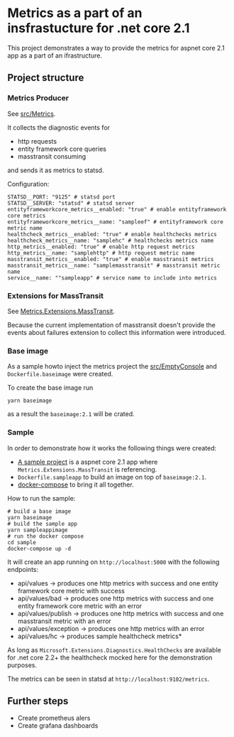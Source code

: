 # Metrics as a part of an insfrastucture for .net core 2.1

This project demonstrates a way to provide the metrics for aspnet core 2.1 app as a part of an ifrastructure.

## Project structure

### Metrics Producer

See [src/Metrics](src/Metrics).

It collects the diagnostic events for
 - http requests
 - entity framework core queries
 - masstransit consuming

and sends it as metrics to statsd.

Configuration:
```
STATSD__PORT: "9125" # statsd port
STATSD__SERVER: "statsd" # statsd server
entityframeworkcore_metrics__enabled: "true" # enable entityframework core metrics
entityframeworkcore_metrics__name: "sampleef" # entityframework core metric name
healthcheck_metrics__enabled: "true" # enable healthchecks metrics
healthcheck_metrics__name: "samplehc" # healthchecks metrics name
http_metrics__enabled: "true" # enable http request metrics
http_metrics__name: "samplehttp" # http request metric name
masstransit_metrics__enabled: "true" # enable masstransit metrics
masstransit_metrics__name: "samplemasstransit" # masstransit metric name
service__name: ""sampleapp" # service name to include into metrics
```

### Extensions for MassTransit

See [Metrics.Extensions.MassTransit](src/Metrics.Extensions.MassTransit).

Because the current implementation of masstransit doesn't provide the events about failures
extension to collect this information were introduced.

### Base image

As a sample howto inject the metrics project the [src/EmptyConsole](src/EmptyConsole) and `Dockerfile.baseimage` were created.

To create the base image run
```
yarn baseimage
```

as a result the `baseimage:2.1` will be crated.

### Sample

In order to demonstrate how it works the following things were created:
 - [A sample project](sample/SampleApp) is a aspnet core 2.1 app where `Metrics.Extensions.MassTransit` is referencing.
 - `Dockerfile.sampleapp` to build an image on top of `baseimage:2.1`.
 - [docker-compose](sample/docker-compose.yml) to bring it all together.

How to run the sample:
```
# build a base image
yarn baseimage
# build the sample app
yarn sampleappimage
# run the docker compose
cd sample
docker-compose up -d
```

It will create an app running on `http://localhost:5000` with the following endpoints:
 - api/values -> produces one http metrics with success and one entity framework core metric with success
 - api/values/bad -> produces one http metrics with success and one entity framework core metric with an error
 - api/values/publish -> produces one http metrics with success and one masstransit metric with an error
 - api/values/exception -> produces one http metrics with an error
 - api/values/hc -> produces sample healthcheck metrics*

As long as `Microsoft.Extensions.Diagnostics.HealthChecks` are available for .net core 2.2+
the healthcheck mocked here for the demonstration purposes.

The metrics can be seen in statsd at `http://localhost:9102/metrics`.

## Further steps

 - Create prometheus alers
 - Create grafana dashboards
